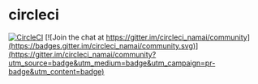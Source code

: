 # circleci
[![CircleCI](https://circleci.com/gh/marimo0510/circleci/tree/master.svg?style=svg)](https://circleci.com/gh/marimo0510/circleci/tree/master) [![Join the chat at https://gitter.im/circleci_namai/community](https://badges.gitter.im/circleci_namai/community.svg)](https://gitter.im/circleci_namai/community?utm_source=badge&utm_medium=badge&utm_campaign=pr-badge&utm_content=badge)

